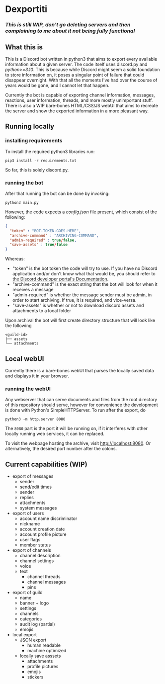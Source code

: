 # Dexportiti
### ***This is still WIP, don't go deleting servers and then complaining to me about it not being fully functional***
## What this is
This is a Discord bot written in python3 that aims to export every available information about a given server. The code itself uses discord.py and *python>=3.10*. This is because while Discord might seem a solid foundation to store information on, it poses a singular point of failure that could disappear overnight. With that all the moments I've had over the course of years would be gone, and I cannot let that happen.

Currently the bot is capable of exporting channel information, messages, reactions, user information, threads, and more mostly unimportant stuff. There is also a WIP bare-bones HTML/CSS/JS webUI that aims to recreate the server and show the exported information in a more pleasant way.

## Running locally
### installing requirements
To install the required python3 libraries run:
```console
pip3 install -r requirements.txt
```
So far, this is solely discord.py.
### running the bot
After that running the bot can be done by invoking:
```console
python3 main.py
```
However, the code expects a *config.json* file present, which consist of the following:
```json
{
  "token" : "BOT-TOKEN-GOES-HERE",
  "archive-command" : "ARCHIVING-COMMAND",
  "admin-required" : true/false,
  "save-assets" : true/false
}
```
Whereas:
- "token" is the bot token the code will try to use. If you have no Discord application and/or don't know what that would be, you should refer to [the Discord developer portal's Documentation](https://discord.com/developers/docs/intro).
- "archive-command" is the exact string that the bot will look for when it receives a message
- "admin-required" is whether the message sender must be admin, in order to start archiving. If true, it is required, and vice-versa.
- "save-assets" is whether or not to download discord assets and attachments to a local folder

Upon archival the bot will first create directory structure that will look like the following
```text
<guild-id>
├── assets
└── attachments
```

## Local webUI
Currently there is a bare-bones webUI that parses the locally saved data and displays it in your browser.
### running the webUI
Any webserver that can serve documents and files from the root directory of this repository should serve, however for convenience the development is done with Python's SimpleHTTPServer. To run after the export, do
```console
python3 -m http.server 8080
```
The `8080` part is the port it will be running on, if it interferes with other locally running web services, it can be replaced.

To visit the webpage hosting the archive, visit [http://localhost:8080](http://localhost:8080). Or alternatively, the desired port number after the colons.

## Current capabilities (WIP)
- export of messages
    - sender
    - send/edit times
    - sender
    - replies
    - attachments
    - system messages
- export of users
    - account name discriminator
    - nickname
    - account creation date
    - account profile picture
    - user flags
    - member status
- export of channels
    - channel description
    - channel settings
    - voice
    - text
        - channel threads
        - channel messages
        - pins
- export of guild
    - name 
    - banner + logo
    - settings
    - channels
    - categories
    - audit log (partial)
    - emojis
- local export
    - JSON export
        - human readable
        - machine optimized
    - locally save asssets
        - attachments
        - profile pictures
        - emojis
        - stickers
